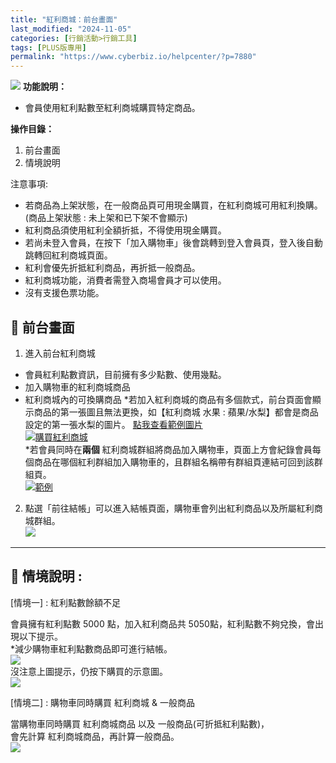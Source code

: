```yaml
---
title: "紅利商城：前台畫面"
last_modified: "2024-11-05"
categories: [行銷活動>行銷工具]
tags: [PLUS版專用]
permalink: "https://www.cyberbiz.io/helpcenter/?p=7880"
---
```


![](https://www.cyberbiz.io/helpcenter/wp-content/uploads/PLUS版3.png)
**功能說明：**  

* 會員使用紅利點數至紅利商城購買特定商品。

**操作目錄：**

1. 前台畫面
2. 情境說明

注意事項:  

* 若商品為上架狀態，在⼀般商品頁可⽤現金購買，在紅利商城可⽤紅利換購。(商品上架狀態 : 未上架和已下架不會顯示)
* 紅利商品須使⽤紅利全額折抵，不得使⽤現金購買。
* 若尚未登⼊會員，在按下「加入購物車」後會跳轉到登入會員頁，登入後⾃動跳轉回紅利商城頁面。
* 紅利會優先折抵紅利商品，再折抵一般商品。
* 紅利商城功能，消費者需登入商場會員才可以使用。
* 沒有支援色票功能。

## 📌 前台畫面



1. 進入前台紅利商城 
* 會員紅利點數資訊，⽬前擁有多少點數、使⽤幾點。
* 加入購物車的紅利商城商品
* 紅利商城內的可換購商品
*若加入紅利商城的商品有多個款式，前台頁面會顯示商品的第一張圖且無法更換，如【紅利商城 水果 : 蘋果/水梨】都會是商品設定的第一張水梨的圖片。 [ 點我查看範例圖片](https://www.cyberbiz.io/support/wp-content/uploads/行銷活動-紅利商城-前台03.png)  
[![購買紅利商城](https://www.cyberbiz.io/support/wp-content/uploads/行銷活動-紅利商城-前台01.png)](https://www.cyberbiz.io/support/wp-content/uploads/行銷活動-紅利商城-前台01.png)  
*若會員同時在**兩個** 紅利商城群組將商品加入購物車，頁面上⽅會紀錄會員每個商品在哪個紅利群組加入購物車的，且群組名稱帶有群組⾴連結可回到該群組⾴。  
[![範例](https://www.cyberbiz.io/support/wp-content/uploads/行銷活動-紅利商城-前台04.png)](https://www.cyberbiz.io/support/wp-content/uploads/行銷活動-紅利商城-前台04.png)



2. 點選「前往結帳」可以進入結帳頁面，購物車會列出紅利商品以及所屬紅利商城群組。  
[![](https://www.cyberbiz.io/support/wp-content/uploads/行銷活動-紅利商城-前台02.png)](https://www.cyberbiz.io/support/wp-content/uploads/行銷活動-紅利商城-前台02.png)



* * *

## 📌 情境說明 :



[情境一] : 紅利點數餘額不足

會員擁有紅利點數 5000 點，加入紅利商品共 5050點，紅利點數不夠兌換，會出現以下提示。  
*減少購物車紅利點數商品即可進行結帳。  
[![](https://www.cyberbiz.io/support/wp-content/uploads/行銷活動-紅利商城-前台05.png)](https://www.cyberbiz.io/support/wp-content/uploads/行銷活動-紅利商城-前台05.png)  
沒注意上圖提示，仍按下購買的示意圖。  
[![](https://www.cyberbiz.io/support/wp-content/uploads/行銷活動-紅利商城-前台06.png)](https://www.cyberbiz.io/support/wp-content/uploads/行銷活動-紅利商城-前台06.png)  


[情境二] : 購物車同時購買 紅利商城 & 一般商品

當購物車同時購買 紅利商城商品 以及 一般商品(可折抵紅利點數)，  
會先計算 紅利商城商品，再計算一般商品。  
[![](https://www.cyberbiz.io/support/wp-content/uploads/行銷活動-紅利商城-前台07.png)](https://www.cyberbiz.io/support/wp-content/uploads/行銷活動-紅利商城-前台07.png)

